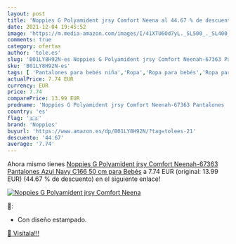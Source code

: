 ```yaml
---
layout: post
title: 'Noppies G Polyamident jrsy Comfort Neena al 44.67 % de descuento'
date: 2021-12-04 19:45:52
image: 'https://m.media-amazon.com/images/I/41XTU6Od7yL._SL500_._SL400_.jpg'
comments: true
category: ofertas
author: 'tole.es'
slug: 'B01LY8H92N-es Noppies G Polyamident jrsy Comfort Neenah-67363 Pantalones...'
sku: 'B01LY8H92N-es'
tags: [ 'Pantalones para bebés niña','Ropa','Ropa para bebés','Ropa para bebés niña','bebés','noppies', ]
actualPrice: 7.74 EUR
currency: EUR
price: 7.74
comparePrice: 13.99 EUR
prodname: 'Noppies G Polyamident jrsy Comfort Neenah-67363 Pantalones  Azul  Navy C166   50 cm para Bebés'
country: 'es'
flag: '🇪🇸'
brand: 'Noppies'
buyurl: 'https://www.amazon.es/dp/B01LY8H92N/?tag=tolees-21'
descuento: '44.67'
average: '7.74'
---
```


Ahora mismo tienes [Noppies G Polyamident jrsy Comfort Neenah-67363 Pantalones  Azul  Navy C166   50 cm para Bebés](https://www.amazon.es/dp/B01LY8H92N/?tag=tolees-21) a 7.74 EUR (original: 13.99 EUR) (44.67 %  de descuento) en el siguiente enlace!

[![Noppies G Polyamident jrsy Comfort Neena](https://m.media-amazon.com/images/I/41XTU6Od7yL._SL500_._SL400_.jpg)](https://www.amazon.es/dp/B01LY8H92N/?tag=tolees-21)

🔎:

- Con diseño estampado.

[🛒 Visítala!!!](https://www.amazon.es/dp/B01LY8H92N/?tag=tolees-21)
